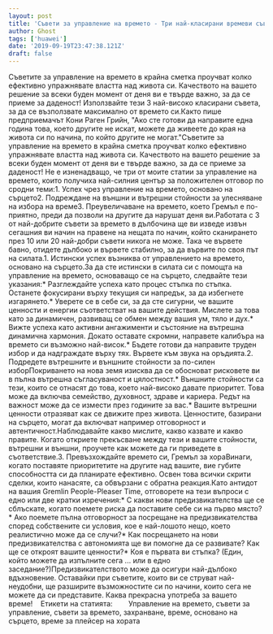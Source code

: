 ```yaml
---
layout: post
title: 'Съвети за управление на времето - Три най-класирани времеви съвета за решително упражняване на власт над живота ви'
author: Ghost
tags: ['huawei']
date: '2019-09-19T23:47:38.121Z'
draft: false
---
```


Съветите за управление на времето в крайна сметка проучват колко ефективно упражнявате властта над живота си. Качеството на вашето решение за всеки буден момент от деня ви е твърде важно, за да се приеме за даденост! Използвайте тези 3 най-високо класирани съвета, за да се възползвате максимално от времето си.Както пише предприемачът Кони Раген Грийн, "Ако сте готови да направите една година това, което другите не искат, можете да живеете до края на живота си по начина, по който другите не могат."Съветите за управление на времето в крайна сметка проучват колко ефективно упражнявате властта над живота си. Качеството на вашето решение за всеки буден момент от деня ви е твърде важно, за да се приеме за даденост! Не е изненадващо, че три от моите статии за управление на времето, които получиха най-силния център за положителен отговор по сродни теми:1. Успех чрез управление на времето, основано на сърцето2. Подреждане на външни и вътрешни стойности за улесняване на избора на време3. Преувеличаване на времето, което Гремъл е по-приятно, преди да позволи на другите да нарушат деня ви.Работата с 3 от най-добрите съвети за времето в дълбочина ще ви изведе извън сегашния ви начин на правене на нещата по начин, който сканирането през 10 или 20 най-добри съвети никога не може. Така че вървете бавно, отидете дълбоко и вървете стабилно, за да вървите по своя път на силата.1. Истински успех възниква от управлението на времето, основано на сърцето.За да сте истински в силата си с помощта на управление на времето, основаващо се на сърцето, следвайте тези указания:* Разглеждайте успеха като процес стъпка по стъпка. Останете фокусирани върху текущия си напредък, за да избегнете изгарянето.* Уверете се в себе си, за да сте сигурни, че вашите ценности и енергии съответстват на вашите действия. Мислете за това като за динамичен, развиващ се обмен между вашия ум, тяло и дух.* Вижте успеха като активни ангажименти и състояние на вътрешна динамична хармония. Докато оставате скромни, направете калибъра на времето си възможно най-висок.* Бъдете готови да направите труден избор и да надграждате върху тях. Вървете към звука на оръдията.2. Подредете вътрешните и външните стойности за по-силен изборПокриването на нова земя изисква да се обосноват рисковете ви в пълна вътрешна съгласуваност и цялостност.* Външните стойности са тези, които се отнасят до това, което най-високо давате приоритет. Това може да включва семейство, духовност, здраве и кариера. Редът на важност може да се измести през годините за вас.* Вашите вътрешни ценности отразяват как се движите през живота. Ценностите, базирани на сърцето, могат да включват например отговорност и автентичност.Наблюдавайте какво мислите, какво казвате и какво правите. Когато откриете прекъсване между тези и вашите стойности, вътрешни и външни, проучете как можете да ги приведете в съответствие.3. Превъзхождайте времето си, Гремъл за хораВинаги, когато поставяте приоритетите на другите над вашите, вие губите способността си да планирате ефективно. Освен това всички скрити сделки, които нанасяте, са обвързани с обратна реакция.Като антидот на вашия Gremlin People-Pleaser Time, отговорете на тези въпроси с едно или две кратки изречения:* С какви нови предизвикателства ще се сблъскате, когато поемете риска да поставите себе си на първо място?* Ако поемете пълна отговорност за посрещане на предизвикателства според собствените си условия, кое е най-лошото нещо, което реалистично може да се случи?* Как посрещането на нови предизвикателства с автономията ще ви помогне да се развивате? Как ще се откроят вашите ценности?* Коя е първата ви стъпка? (Един, който можете да изпълните сега ... или в едно заседание?)Предизвикателството може да осигури най-дълбоко вдъхновение. Оставайки при съветите, които ви се струват най-неудобни, ще разширите възможностите си по начини, които сега не можете да си представите. Каква прекрасна употреба за вашето време!    Етикети на статията:        Управление на времето, съвети за управление, съвети за времето, захранване, време, основано на сърцето, време за плейсер на хората
